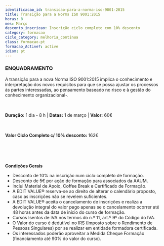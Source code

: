 ```yaml
---
identificacao_id: transicao-para-a-norma-iso-9001-2015
title: Transição para a Norma ISO 9001:2015
horas: 8
mes: Março
desconto_inscricao: Inscrição ciclo completo com 10% desconto
category: formacao
ciclo_category: melhoria_continua
class: formacao-pt
formacao_Active?: active
idiom: pt
---
```



### **ENQUADRAMENTO**
A transição para a nova Norma ISO 9001:2015 implica o conhecimento e interpretação dos novos requisitos para que se possa ajustar os processos às partes interessadas, ao pensamento baseado no risco e à gestão do conhecimento organizacional-.<br><br><br>

 

**Duração:** 1 dia - 8 h | **Datas:** 1 de março | **Valor:** 60€<br><br><br>

 

**Valor Ciclo Completo c/ 10% desconto:** 162€<br><br><br><br><br>

**Condições Gerais**

+ Desconto de 10% na inscrição num ciclo completo de formação.
+ Desconto de 5€ por ação de formação para associados da AAUM.
+ Inclui Material de Apoio, Coffee Break e Certificado de Formação.
+ A EDIT VALUE® reserva-se ao direito de alterar o calendário proposto, caso as inscrições não se revelem suficientes.
+ A EDIT VALUE® aceita o cancelamento de inscrições e realiza a devolução integral do valor pago apenas se o cancelamento ocorrer até 48 horas antes da data de início do curso de formação.
+ Cursos Isentos de IVA nos termos do n.º 11, art.º 9º do Código do IVA.
+ O Valor do curso é dedutível no IRS (Imposto sobre o Rendimento de Pessoas Singulares) por se realizar em entidade formadora certificada.
+ Os interessados poderão aproveitar a Medida Cheque Formação (financiamento até 90% do valor do curso).